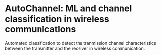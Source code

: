 # AutoChannel: ML and channel classification in wireless communications

Automated classification to detect the tranmission channel characteristics between the transmitter and the receiver in wireless communication.
